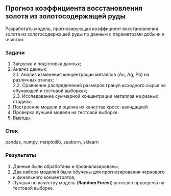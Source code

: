 ## Прогноз коэффициента восстановления золота из золотосодержащей руды
Разработать модель, прогнозирующая коэффициент восстановления золота из золотосодержащей руды по данным с параметрами добычи и очистки.
### Задачи
1. Загрузка и подготовка данных;
2. Анализ данных:<br>
    2.1. Анализ изменения концентрации металлов (Au, Ag, Pb) на различных этапах;<br>
    2.2. Сравнение распределений размеров гранул исходного сырья на обучающей и тестовой выборках;<br>
    2.3. Исследование суммарной концентрации металлов на разных стадиях;<br>
3. Построение модели и оценка их качества кросс-валидацией
4. Проверка лучшей модели на тестовой выборке.<br>
5. Выводы.
### Стек
pandas, numpy, matplotlib, seaborn, sklearn
### Результаты
1. Данные были обработаны и проанализированы;
2. Два набора моделей были обучены для прогнозирования чернового и финального концентратов;
3. Лучшая по качеству модель (**Random Forest**) успешно проверена на тестовой выборке.
